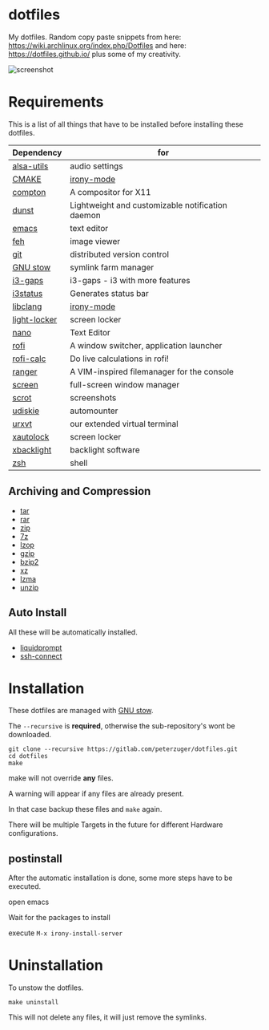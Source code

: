 # dotfiles
My dotfiles. Random copy paste snippets from here: https://wiki.archlinux.org/index.php/Dotfiles and here: https://dotfiles.github.io/ plus some of my creativity.

![screenshot](https://gitlab.com/peterzuger/dotfiles/raw/master/doc/screenshot01.png)

# Requirements
This is a list of all things that have to be installed before installing these dotfiles.

 Dependency                                                   | for
--------------------------------------------------------------|------
 [alsa-utils](https://www.alsa-project.org/wiki/Main_Page)    | audio settings
 [CMAKE](https://cmake.org/)                                  | [irony-mode](https://github.com/Sarcasm/irony-mode)
 [compton](https://github.com/chjj/compton)                   | A compositor for X11
 [dunst](https://github.com/dunst-project/dunst)              | Lightweight and customizable notification daemon
 [emacs](https://www.gnu.org/software/emacs/)                 | text editor
 [feh](https://feh.finalrewind.org/)                          | image viewer
 [git](https://git-scm.com/)                                  | distributed version control
 [GNU stow](https://www.gnu.org/software/stow/stow.html)      | symlink farm manager
 [i3-gaps](https://github.com/Airblader/i3)                   | i3-gaps - i3 with more features
 [i3status](https://github.com/i3/i3status)                   | Generates status bar
 [libclang](http://clang.llvm.org/doxygen/group__CINDEX.html) | [irony-mode](https://github.com/Sarcasm/irony-mode)
 [light-locker](https://github.com/the-cavalry/light-locker)  | screen locker
 [nano](https://www.nano-editor.org/)                         | Text Editor
 [rofi](https://github.com/davatorium/rofi)                   | A window switcher, application launcher
 [rofi-calc](https://github.com/svenstaro/rofi-calc)          | Do live calculations in rofi!
 [ranger](https://github.com/ranger/ranger)                   | A VIM-inspired filemanager for the console
 [screen](https://www.gnu.org/software/screen/)               | full-screen window manager
 [scrot](https://tracker.debian.org/pkg/scrot)                | screenshots
 [udiskie](https://github.com/coldfix/udiskie)                | automounter
 [urxvt](http://rxvt.sourceforge.net/)                        | our extended virtual terminal
 [xautolock](http://ibiblio.org/pub/Linux/X11/screensavers/)  | screen locker
 [xbacklight](https://xorg.freedesktop.org/wiki/)             | backlight software
 [zsh](http://www.zsh.org/)                                   | shell

## Archiving and Compression
* [tar](https://www.gnu.org/software/tar/)
* [rar](https://www.rarlab.com/)
* [zip](http://infozip.sourceforge.net/Zip.html)
* [7z](http://p7zip.sourceforge.net/)
* [lzop](https://www.lzop.org/)
* [gzip](https://www.gnu.org/software/gzip/)
* [bzip2](http://www.sourceware.org/bzip2/)
* [xz](https://tukaani.org/xz/)
* [lzma](https://tukaani.org/xz/)
* [unzip](http://infozip.sourceforge.net/UnZip.html)

## Auto Install
All these will be automatically installed.

* [liquidprompt](https://github.com/nojhan/liquidprompt)
* [ssh-connect](https://github.com/gko/ssh-connect)

# Installation
These dotfiles are managed with [GNU stow](https://www.gnu.org/software/stow/stow.html).

The ```--recursive``` is **required**, otherwise the sub-repository's wont be downloaded.

```
git clone --recursive https://gitlab.com/peterzuger/dotfiles.git
cd dotfiles
make
```

make will not override **any** files.

A warning will appear if any files are already present.

In that case backup these files and `make` again.

There will be multiple Targets in the future for different Hardware configurations.

## postinstall
After the automatic installation is done, some more steps have to be executed.

open emacs

Wait for the packages to install

execute
```M-x irony-install-server```

# Uninstallation
To unstow the dotfiles.

```
make uninstall
```

This will not delete any files, it will just remove the symlinks.
